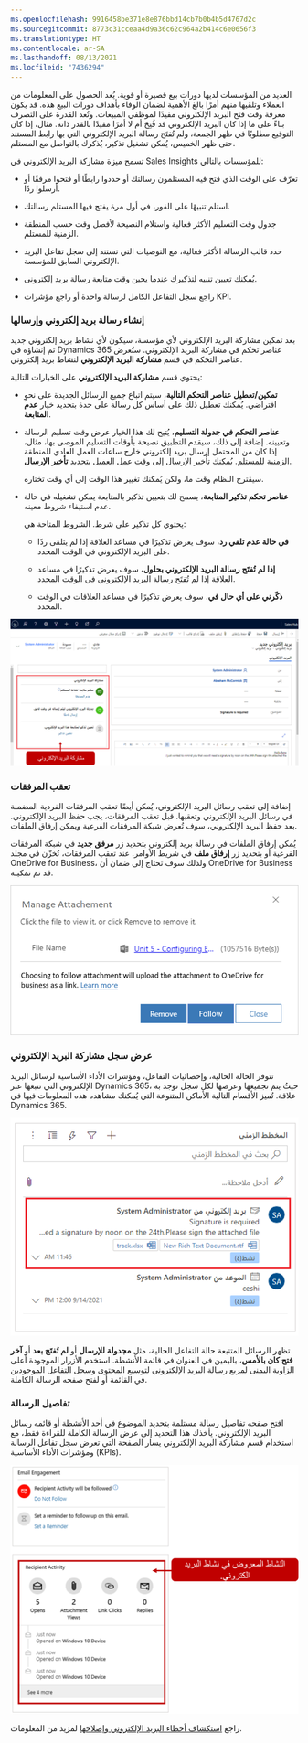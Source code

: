 ```yaml
---
ms.openlocfilehash: 9916458be371e8e876bbd14cb7b0b4b5d4767d2c
ms.sourcegitcommit: 8773c31cceaa4d9a36c62c964a2b414c6e0656f3
ms.translationtype: HT
ms.contentlocale: ar-SA
ms.lasthandoff: 08/13/2021
ms.locfileid: "7436294"
---
```

العديد من المؤسسات لديها دورات بيع قصيرة أو قوية. يُعد الحصول على المعلومات من العملاء وتلقيها منهم أمرًا بالغ الأهمية لضمان الوفاء بأهداف دورات البيع هذه. قد يكون معرفة وقت فتح البريد الإلكتروني مفيدًا لموظفي المبيعات. وتُعد القدرة على التصرف بناءً على ما إذا كان البريد الإلكتروني قد فُتِحَ أم لا أمرًا مفيدًا بالقدر ذاته. مثال، إذا كان التوقيع مطلوبًا في ظهر الجمعة، ولم تُفتَح رسالة البريد الإلكتروني التي بها رابط المستند حتى ظهر الخميس، يُمكن تشغيل تذكير، يُذكرك بالتواصل مع المستلم.

تسمح ميزة مشاركة البريد الإلكتروني في Sales Insights للمؤسسات بالتالي:

-   تعرّف على الوقت الذي فتح فيه المستلمون رسالتك أو حددوا رابطًا أو فتحوا مرفقًا أو أرسلوا ردًا.

-   استلم تنبيهًا على الفور، في أول مرة يفتح فيها المستلم رسالتك.

-   جدول وقت التسليم الأكثر فعالية واستلام النصيحة لأفضل وقت حسب المنطقة الزمنية للمستلم.

-   حدد قالب الرسالة الأكثر فعالية، مع التوصيات التي تستند إلى سجل تفاعل البريد الإلكتروني السابق للمؤسسة.

-   يُمكنك تعيين تنبيه لتذكيرك عندما يحين وقت متابعة رسالة بريد إلكتروني.

-   راجع سجل التفاعل الكامل لرسالة واحدة أو راجع مؤشرات KPI.

### <a name="create-and-send-followed-email-message"></a>إنشاء رسالة بريد إلكتروني وإرسالها

بعد تمكين مشاركة البريد الإلكتروني لأي مؤسسة، سيكون لأي نشاط بريد إلكتروني جديد تم إنشاؤه في Dynamics 365 عناصر تحكم في مشاركة البريد الإلكتروني. ستُعرض عناصر التحكم في قسم **مشاركة البريد الإلكتروني** لنشاط بريد إلكتروني.

يحتوي قسم **‏‫مشاركة البريد الإلكتروني‬** على الخيارات التالية:

- **تمكين/تعطيل عناصر التحكم التالية**، سيتم اتباع جميع الرسائل الجديدة على نحوٍ افتراضي. يُمكنك تعطيل ذلك على أساس كل رسالة على حدة بتحديد خيار **عدم المتابعة**.

- **عناصر التحكم في جدولة التسليم**، يُتيح لك هذا الخيار عرض وقت تسليم الرسالة وتعيينه. إضافة إلى ذلك، سيقدم التطبيق نصيحة بأوقات التسليم الموصى بها، مثال، إذا كان من المحتمل إرسال بريد إلكتروني خارج ساعات العمل العادي للمنطقة الزمنية للمستلم. يُمكنك تأخير الإرسال إلى وقت عمل العميل بتحديد **تأخير الإرسال**.
 
    سيقترح النظام وقت ما، ولكن يُمكنك تغيير هذا الوقت إلى أي وقت تختاره.

- **عناصر تحكم تذكير المتابعة**، يسمح لك بتعيين تذكير بالمتابعة يمكن تشغيله في حالة عدم استيفاء شروط معينه.

    يحتوي كل تذكير على شرط. الشروط المتاحة هي:

    -   **في حالة عدم تلقي رد**، سوف يعرض تذكيرًا في مساعد العلاقة إذا لم يتلقى ردًا على البريد الإلكتروني في الوقت المحدد.

    -   **إذا لم تُفتَح رسالة البريد الإلكتروني بحلول**، سوف يعرض تذكيرًا في مساعد العلاقة إذا لم تُفتَح رسالة البريد الإلكتروني في الوقت المحدد.

    -   **ذكّرني على أي حال في**، سوف يعرض تذكيرًا في مساعد العلاقات في الوقت المحدد.

![تم تمييز قسم مشاركة البريد الإلكتروني. يُمكنك تغيير ما إذا كنت ستتبع نشاط المستلم أو تأخير الإرسال أو تعيين تذكير.](../media/email-engagement.png)

### <a name="tracking-attachments"></a>تعقب المرفقات

إضافة إلى تعقب رسائل البريد الإلكتروني، يُمكن أيضًا تعقب المرفقات الفردية المضمنة في رسائل البريد الإلكتروني وتعقبها. قبل تعقب المرفقات، يجب حفظ البريد الإلكتروني. بعد حفظ البريد الإلكتروني، سوف تُعرض شبكة المرفقات الفرعية ويمكن إرفاق الملفات.

يُمكن إرفاق الملفات في رسالة بريد إلكتروني بتحديد زر **مرفق جديد** في شبكة المرفقات الفرعية أو بتحديد زر **إرفاق ملف** في شريط الأوامر. عند تعقب المرفقات، تُخزّن في مجلد OneDrive for Business، ولذلك سوف تحتاج إلى ضمان أن OneDrive for Business قد تم تمكينه.

![يحتوي حوار "إدارة المرفقات" على الزرين "إزالة" و"متابعة".](../media/manage-attachment.png)

### <a name="view-email-engagement-history"></a>عرض سجل مشاركة البريد الإلكتروني

تتوفر الحالة الحالية، وإحصائيات التفاعل، ومؤشرات الأداء الأساسية لرسائل البريد الإلكتروني التي تتبعها عبر Dynamics 365، حيثُ يتم تجميعها وعرضها لكل سجل توجد به علاقة. تُميز الأقسام التالية الأماكن المتنوعة التي يُمكنك مشاهده هذه المعلومات فيها في Dynamics 365.

![يعرض الخط الزمني سجل ‏‫مشاركة البريد الإلكتروني‬.](../media/email-engagement-history.png)

تظهر الرسائل المتتبعة حالة التفاعل الحالية، مثل **مجدولة للإرسال** أو **لم تُفتَح بعد** أو **آخر فتح كان بالأمس**، باليمين في العنوان في قائمة الأنشطة. استخدم الأزرار الموجودة أعلى الزاوية اليمنى لمربع رسالة البريد الإلكتروني لتوسيع المحتوى وسجل التفاعل الموجودين في القائمة أو لفتح صفحه الرسالة الكاملة.

### <a name="message-details"></a>تفاصيل الرسالة

افتح صفحه تفاصيل رسالة مستلمة بتحديد الموضوع في أحد الأنشطة أو قائمه رسائل البريد الإلكتروني. يأخذك هذا التحديد إلى عرض الرسالة الكاملة للقراءة فقط، مع استخدام قسم مشاركة البريد الإلكتروني يسار الصفحة التي تعرض سجل تفاعل الرسالة ومؤشرات الأداء الأساسية (KPIs).

![تحتوي تفاصيل الرسالة على قسم نشاط المستلم الذي تم تمييزه.](../media/message-details.png)

راجع [استكشاف أخطاء البريد الإلكتروني وإصلاحها](/dynamics365/ai/sales/email-engagement/?azure-portal=true) لمزيد من المعلومات.
